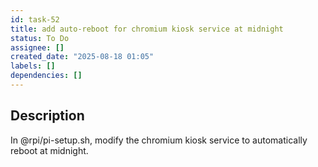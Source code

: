 ```yaml
---
id: task-52
title: add auto-reboot for chromium kiosk service at midnight
status: To Do
assignee: []
created_date: "2025-08-18 01:05"
labels: []
dependencies: []
---
```


## Description

In @rpi/pi-setup.sh, modify the chromium kiosk service to automatically reboot
at midnight.
